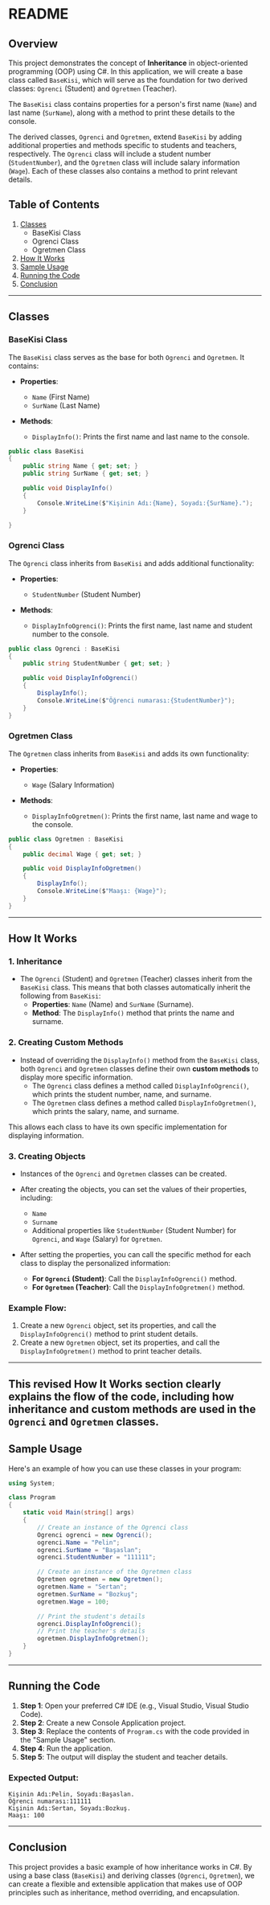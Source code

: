# README

## Overview

This project demonstrates the concept of **Inheritance** in object-oriented programming (OOP) using C#. In this application, we will create a base class called `BaseKisi`, which will serve as the foundation for two derived classes: `Ogrenci` (Student) and `Ogretmen` (Teacher). 

The `BaseKisi` class contains properties for a person's first name (`Name`) and last name (`SurName`), along with a method to print these details to the console.

The derived classes, `Ogrenci` and `Ogretmen`, extend `BaseKisi` by adding additional properties and methods specific to students and teachers, respectively. The `Ogrenci` class will include a student number (`StudentNumber`), and the `Ogretmen` class will include salary information (`Wage`). Each of these classes also contains a method to print relevant details.

## Table of Contents
1. [Classes](#classes)
   - BaseKisi Class
   - Ogrenci Class
   - Ogretmen Class
2. [How It Works](#how-it-works)
3. [Sample Usage](#sample-usage)
4. [Running the Code](#running-the-code)
5. [Conclusion](#conclusion)

---

## Classes

### BaseKisi Class
The `BaseKisi` class serves as the base for both `Ogrenci` and `Ogretmen`. It contains:

- **Properties**:
  - `Name` (First Name)
  - `SurName` (Last Name)

- **Methods**:
  - `DisplayInfo()`: Prints the first name and last name to the console.

```csharp
public class BaseKisi
{
    public string Name { get; set; }
    public string SurName { get; set; }

    public void DisplayInfo()
    {
        Console.WriteLine($"Kişinin Adı:{Name}, Soyadı:{SurName}.");
    }

}
```

### Ogrenci Class
The `Ogrenci` class inherits from `BaseKisi` and adds additional functionality:

- **Properties**:
  - `StudentNumber` (Student Number)

- **Methods**:
  - `DisplayInfoOgrenci()`: Prints the first name, last name and student number to the console.

```csharp
public class Ogrenci : BaseKisi
{
    public string StudentNumber { get; set; }

    public void DisplayInfoOgrenci()
    {
        DisplayInfo();
        Console.WriteLine($"Öğrenci numarası:{StudentNumber}");
    }
}
```

### Ogretmen Class
The `Ogretmen` class inherits from `BaseKisi` and adds its own functionality:

- **Properties**:
  - `Wage` (Salary Information)

- **Methods**:
  - `DisplayInfoOgretmen()`: Prints the first name, last name and wage to the console.

```csharp
public class Ogretmen : BaseKisi
{
    public decimal Wage { get; set; }

    public void DisplayInfoOgretmen()
    {
        DisplayInfo();
        Console.WriteLine($"Maaşı: {Wage}");
    }
}
```

---

## How It Works

### 1. **Inheritance**

- The `Ogrenci` (Student) and `Ogretmen` (Teacher) classes inherit from the `BaseKisi` class. This means that both classes automatically inherit the following from `BaseKisi`:
  - **Properties**: `Name` (Name) and `SurName` (Surname).
  - **Method**: The `DisplayInfo()` method that prints the name and surname.

### 2. **Creating Custom Methods**

- Instead of overriding the `DisplayInfo()` method from the `BaseKisi` class, both `Ogrenci` and `Ogretmen` classes define their own **custom methods** to display more specific information.
  - The `Ogrenci` class defines a method called `DisplayInfoOgrenci()`, which prints the student number, name, and surname.
  - The `Ogretmen` class defines a method called `DisplayInfoOgretmen()`, which prints the salary, name, and surname.

This allows each class to have its own specific implementation for displaying information.

### 3. **Creating Objects**

- Instances of the `Ogrenci` and `Ogretmen` classes can be created.
- After creating the objects, you can set the values of their properties, including:
  - `Name` 
  - `Surname` 
  - Additional properties like `StudentNumber` (Student Number) for `Ogrenci`, and `Wage` (Salary) for `Ogretmen`.
  
- After setting the properties, you can call the specific method for each class to display the personalized information:
  - **For `Ogrenci` (Student)**: Call the `DisplayInfoOgrenci()` method.
  - **For `Ogretmen` (Teacher)**: Call the `DisplayInfoOgretmen()` method.

### Example Flow:
1. Create a new `Ogrenci` object, set its properties, and call the `DisplayInfoOgrenci()` method to print student details.
2. Create a new `Ogretmen` object, set its properties, and call the `DisplayInfoOgretmen()` method to print teacher details.

---

This revised **How It Works** section clearly explains the flow of the code, including how inheritance and custom methods are used in the `Ogrenci` and `Ogretmen` classes.
---

## Sample Usage

Here's an example of how you can use these classes in your program:

```csharp
using System;

class Program
{
    static void Main(string[] args)
    {
        // Create an instance of the Ogrenci class
        Ogrenci ogrenci = new Ogrenci();
        ogrenci.Name = "Pelin";
        ogrenci.SurName = "Başaslan";
        ogrenci.StudentNumber = "111111";

        // Create an instance of the Ogretmen class
        Ogretmen ogretmen = new Ogretmen();
        ogretmen.Name = "Sertan";
        ogretmen.SurName = "Bozkuş";
        ogretmen.Wage = 100;

        // Print the student's details
        ogrenci.DisplayInfoOgrenci();
        // Print the teacher's details
        ogretmen.DisplayInfoOgretmen();
    }
}
```

---

## Running the Code

1. **Step 1**: Open your preferred C# IDE (e.g., Visual Studio, Visual Studio Code).
2. **Step 2**: Create a new Console Application project.
3. **Step 3**: Replace the contents of `Program.cs` with the code provided in the "Sample Usage" section.
4. **Step 4**: Run the application.
5. **Step 5**: The output will display the student and teacher details.

### Expected Output:
```
Kişinin Adı:Pelin, Soyadı:Başaslan.
Öğrenci numarası:111111
Kişinin Adı:Sertan, Soyadı:Bozkuş.
Maaşı: 100
```

---

## Conclusion

This project provides a basic example of how inheritance works in C#. By using a base class (`BaseKisi`) and deriving classes (`Ogrenci`, `Ogretmen`), we can create a flexible and extensible application that makes use of OOP principles such as inheritance, method overriding, and encapsulation.
